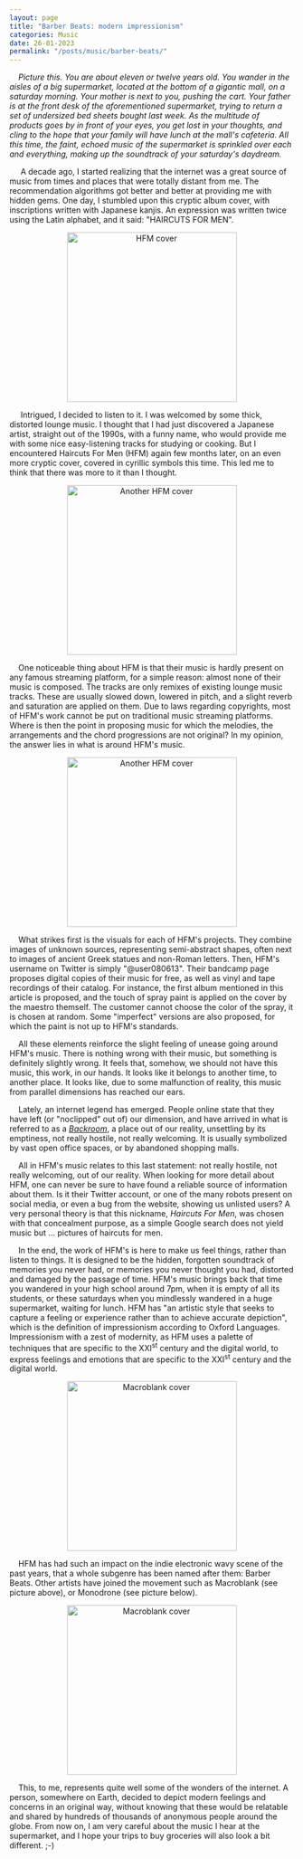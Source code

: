 ```yaml
---
layout: page
title: "Barber Beats: modern impressionism"
categories: Music
date: 26-01-2023 
permalink: "/posts/music/barber-beats/"
---
```


&nbsp;&nbsp;&nbsp;&nbsp;*Picture this. You are about eleven or twelve years old. You wander in the aisles of a big supermarket, located at the bottom of a gigantic mall, on a saturday morning. Your mother is next to you, pushing the cart. Your father is at the front desk of the aforementioned supermarket, trying to return a set of undersized bed sheets bought last week. As the multitude of products goes by in front of your eyes, you get lost in your thoughts, and cling to the hope that your family will have lunch at the mall's cafeteria. All this time, the faint, echoed music of the supermarket is sprinkled over each and everything, making up the soundtrack of your saturday's daydream.*

&nbsp;&nbsp;&nbsp;&nbsp; A decade ago, I started realizing that the internet was a great source of music from times and places that were totally distant from me. The recommendation algorithms got better and better at providing me with hidden gems. One day, I stumbled upon this cryptic album cover, with inscriptions written with Japanese kanjis. An expression was written twice using the Latin alphabet, and it said: "HAIRCUTS FOR MEN".

<p style="text-align:center;"><img src="/blog/assets/img/haircuts_for_men.jpg" alt="HFM cover" style="height: 300px; width:300px;" class="center"/></p>

&nbsp;&nbsp;&nbsp;&nbsp; Intrigued, I decided to listen to it. I was welcomed by some thick, distorted lounge music. I thought that I had just discovered a Japanese artist, straight out of the 1990s, with a funny name, who would provide me with some nice easy-listening tracks for studying or cooking. But I encountered Haircuts For Men (HFM) again few months later, on an even more cryptic cover, covered in cyrillic symbols this time. This led me to think that there was more to it than I thought.

<p style="text-align:center;"><img src="/blog/assets/img/haircuts_for_men_2.jpg" alt="Another HFM cover" style="height: 300px; width:300px;" class="center"/></p>

&nbsp;&nbsp;&nbsp;&nbsp;One noticeable thing about HFM is that their music is hardly present on any famous streaming platform, for a simple reason: almost none of their music is composed. The tracks are only remixes of existing lounge music tracks. These are usually slowed down, lowered in pitch, and a slight reverb and saturation are applied on them. Due to laws regarding copyrights, most of HFM's work cannot be put on traditional music streaming platforms. Where is then the point in proposing music for which the melodies, the arrangements and the chord progressions are not original? In my opinion, the answer lies in what is around HFM's music.

<p style="text-align:center;"><img src="/blog/assets/img/haircuts_for_men_3.jpg" alt="Another HFM cover" style="height: 300px; width:300px;" class="center"/></p>

&nbsp;&nbsp;&nbsp;&nbsp;What strikes first is the visuals for each of HFM's projects. They combine images of unknown sources, representing semi-abstract shapes, often next to images of ancient Greek statues and non-Roman letters. Then, HFM's username on Twitter is simply "@user080613". Their bandcamp page proposes digital copies of their music for free, as well as vinyl and tape recordings of their catalog. For instance, the first album mentioned in this article is proposed, and the touch of spray paint is applied on the cover by the maestro themself. The customer cannot choose the color of the spray, it is chosen at random. Some "imperfect" versions are also proposed, for which the paint is not up to HFM's standards. 

&nbsp;&nbsp;&nbsp;&nbsp;All these elements reinforce the slight feeling of unease going around HFM's music. There is nothing wrong with their music, but something is definitely slightly wrong. It feels that, somehow, we should not have this music, this work, in our hands. It looks like it belongs to another time, to another place. It looks like, due to some malfunction of reality, this music from parallel dimensions has reached our ears.

&nbsp;&nbsp;&nbsp;&nbsp;Lately, an internet legend has emerged. People online state that they have left (or "noclipped" out of) our dimension, and have arrived in what is referred to as a [*Backroom*](https://en.wikipedia.org/wiki/The_Backrooms), a place out of our reality, unsettling by its emptiness, not really hostile, not really welcoming. It is usually symbolized by vast open office spaces, or by abandoned shopping malls.

&nbsp;&nbsp;&nbsp;&nbsp;All in HFM's music relates to this last statement: not really hostile, not really welcoming, out of our reality. When looking for more detail about HFM, one can never be sure to have found a reliable source of information about them. Is it their Twitter account, or one of the many robots present on social media, or even a bug from the website, showing us unlisted users?  A very personal theory is that this nickname, *Haircuts For Men*, was chosen with that concealment purpose, as a simple Google search does not yield music but ... pictures of haircuts for men. 

&nbsp;&nbsp;&nbsp;&nbsp;In the end, the work of HFM's is here to make us feel things, rather than listen to things. It is designed to be the hidden, forgotten soundtrack of memories you never had, or memories you never thought you had, distorted and damaged by the passage of time. HFM's music brings back that time you wandered in your high school around 7pm, when it is empty of all its students, or these saturdays when you mindlessly wandered in a huge supermarket, waiting for lunch. HFM has "an artistic style that seeks to capture a feeling or experience rather than to achieve accurate depiction", which is the definition of impressionism according to Oxford Languages. Impressionism with a zest of modernity, as HFM uses a palette of techniques that are specific to the XXI<sup>st</sup> century and the digital world, to express feelings and emotions that are specific to the XXI<sup>st</sup> century and the digital world.

<p style="text-align:center;"><img src="/blog/assets/img/macroblank.png" alt="Macroblank cover" style="height: 300px; width:300px;" class="center"/></p>

&nbsp;&nbsp;&nbsp;&nbsp;HFM has had such an impact on the indie electronic wavy scene of the past years, that a whole subgenre has been named after them: Barber Beats. Other artists have joined the movement such as Macroblank (see picture above), or Monodrone (see picture below).

<p style="text-align:center;"><img src="/blog/assets/img/monodrone.jpeg" alt="Macroblank cover" style="height: 300px; width:300px;" class="center"/></p>

&nbsp;&nbsp;&nbsp;&nbsp;This, to me, represents quite well some of the wonders of the internet. A person, somewhere on Earth, decided to depict modern feelings and concerns in an original way, without knowing that these would be relatable and shared by hundreds of thousands of anonymous people around the globe. From now on, I am very careful about the music I hear at the supermarket, and I hope your trips to buy groceries will also look a bit different. ;-)


